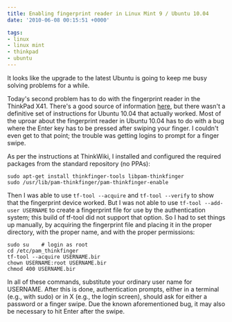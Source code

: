 ```yaml
---
title: Enabling fingerprint reader in Linux Mint 9 / Ubuntu 10.04
date: '2010-06-08 00:15:51 +0000'

tags:
- linux
- linux mint
- thinkpad
- ubuntu
---
```

It looks like the upgrade to the latest Ubuntu is going to keep me busy solving problems for a while.

Today's second problem has to do with the fingerprint reader in the ThinkPad X41.  There's a good source of information [here](http://www.thinkwiki.org/wiki/How_to_enable_the_fingerprint_reader_with_ThinkFinger), but there wasn't a definitive set of instructions for Ubuntu 10.04 that actually worked.  Most of the uproar about the fingerprint reader in Ubuntu 10.04 has to do with a bug where the Enter key has to be pressed after swiping your finger.  I couldn't even get to that point; the trouble was getting logins to prompt for a finger swipe.

As per the instructions at ThinkWiki, I installed and configured the required packages from the standard repository (no PPAs):

```
sudo apt-get install thinkfinger-tools libpam-thinkfinger
sudo /usr/lib/pam-thinkfinger/pam-thinkfinger-enable
```

Then I was able to use `tf-tool --acquire` and `tf-tool --verify` to show that the fingerprint device worked.  But I was not able to use `tf-tool --add-user USERNAME` to create a fingerprint file for use by the authentication system; this build of tf-tool did not support that option.  So I had to set things up manually, by acquiring the fingerprint file and placing it in the proper directory, with the proper name, and with the proper permissions:

```
sudo su    # login as root
cd /etc/pam_thinkfinger
tf-tool --acquire USERNAME.bir
chown USERNAME:root USERNAME.bir
chmod 400 USERNAME.bir
```

In all of these commands, substitute your ordinary user name for USERNAME.  After this is done, authentication prompts, either in a terminal (e.g., with sudo) or in X (e.g., the login screen), should ask for either a password or a finger swipe.  Due the known aforementioned bug, it may also be necessary to hit Enter after the swipe.
